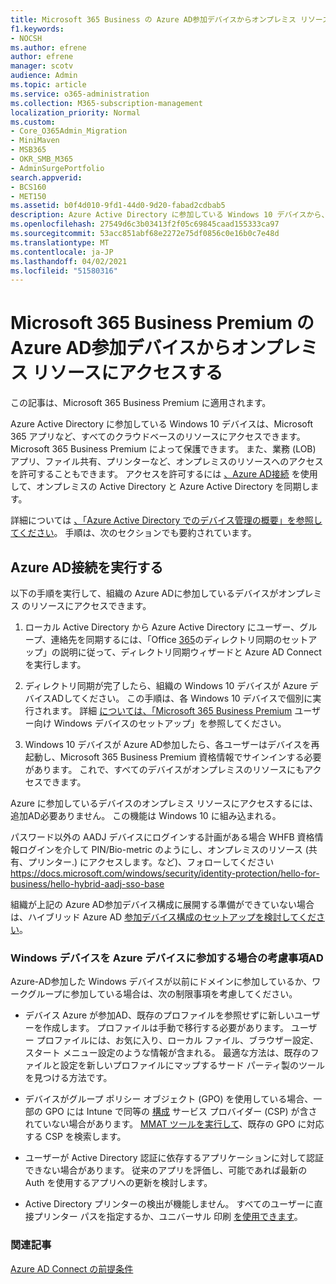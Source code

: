 ```yaml
---
title: Microsoft 365 Business の Azure AD参加デバイスからオンプレミス リソースにアクセスする
f1.keywords:
- NOCSH
ms.author: efrene
author: efrene
manager: scotv
audience: Admin
ms.topic: article
ms.service: o365-administration
ms.collection: M365-subscription-management
localization_priority: Normal
ms.custom:
- Core_O365Admin_Migration
- MiniMaven
- MSB365
- OKR_SMB_M365
- AdminSurgePortfolio
search.appverid:
- BCS160
- MET150
ms.assetid: b0f4d010-9fd1-44d0-9d20-fabad2cdbab5
description: Azure Active Directory に参加している Windows 10 デバイスから、一行のビジネス アプリ、ファイル共有、プリンターなど、オンプレミスのリソースにアクセスする方法について説明します。
ms.openlocfilehash: 27549d6c3b03413f2f05c69845caad155333ca97
ms.sourcegitcommit: 53acc851abf68e2272e75df0856c0e16b0c7e48d
ms.translationtype: MT
ms.contentlocale: ja-JP
ms.lasthandoff: 04/02/2021
ms.locfileid: "51580316"
---
```

# <a name="access-on-premises-resources-from-an-azure-ad-joined-device-in-microsoft-365-business-premium"></a>Microsoft 365 Business Premium の Azure AD参加デバイスからオンプレミス リソースにアクセスする

この記事は、Microsoft 365 Business Premium に適用されます。

Azure Active Directory に参加している Windows 10 デバイスは、Microsoft 365 アプリなど、すべてのクラウドベースのリソースにアクセスできます。Microsoft 365 Business Premium によって保護できます。 また、業務 (LOB) アプリ、ファイル共有、プリンターなど、オンプレミスのリソースへのアクセスを許可することもできます。 アクセスを許可するには [、Azure AD接続](/azure/active-directory/connect/active-directory-aadconnect) を使用して、オンプレミスの Active Directory と Azure Active Directory を同期します。 

詳細については [、「Azure Active Directory でのデバイス管理の概要」を参照してください](/azure/active-directory/device-management-introduction)。
手順は、次のセクションでも要約されています。
 
## <a name="run-azure-ad-connect"></a>Azure AD接続を実行する

以下の手順を実行して、組織の Azure ADに参加しているデバイスがオンプレミス のリソースにアクセスできます。
  
1. ローカル Active Directory から Azure Active Directory にユーザー、グループ、連絡先を同期するには、「Office [365](../enterprise/set-up-directory-synchronization.md)のディレクトリ同期のセットアップ」の説明に従って、ディレクトリ同期ウィザードと Azure AD Connect を実行します。
    
2. ディレクトリ同期が完了したら、組織の Windows 10 デバイスが Azure デバイスADしてください。 この手順は、各 Windows 10 デバイスで個別に実行されます。 詳細 [については、「Microsoft 365 Business Premium](set-up-windows-devices.md) ユーザー向け Windows デバイスのセットアップ」を参照してください。 
    
3. Windows 10 デバイスが Azure AD参加したら、各ユーザーはデバイスを再起動し、Microsoft 365 Business Premium 資格情報でサインインする必要があります。 これで、すべてのデバイスがオンプレミスのリソースにもアクセスできます。
    
Azure に参加しているデバイスのオンプレミス リソースにアクセスするには、追加AD必要ありません。 この機能は Windows 10 に組み込まれる。 

パスワード以外の AADJ デバイスにログインする計画がある場合 WHFB 資格情報ログインを介して PIN/Bio-metric のようにし、オンプレミスのリソース (共有、プリンター.) にアクセスします。など)、フォローしてください https://docs.microsoft.com/windows/security/identity-protection/hello-for-business/hello-hybrid-aadj-sso-base
  
組織が上記の Azure AD参加デバイス構成に展開する準備ができていない場合は、ハイブリッド Azure AD [参加デバイス構成のセットアップを検討してください](manage-windows-devices.md)。
  
### <a name="considerations-when-you-join-windows-devices-to-azure-ad"></a>Windows デバイスを Azure デバイスに参加する場合の考慮事項AD

Azure-AD参加した Windows デバイスが以前にドメインに参加しているか、ワークグループに参加している場合は、次の制限事項を考慮してください。
  
- デバイス Azure が参加AD、既存のプロファイルを参照せずに新しいユーザーを作成します。 プロファイルは手動で移行する必要があります。 ユーザー プロファイルには、お気に入り、ローカル ファイル、ブラウザー設定、スタート メニュー設定のような情報が含まれる。 最適な方法は、既存のファイルと設定を新しいプロファイルにマップするサード パーティ製のツールを見つける方法です。

- デバイスがグループ ポリシー オブジェクト (GPO) を使用している場合、一部の GPO には Intune で同等の [構成](/windows/configuration/provisioning-packages/how-it-pros-can-use-configuration-service-providers) サービス プロバイダー (CSP) が含されていない場合があります。 [MMAT ツールを実行して](https://www.microsoft.com/download/details.aspx?id=45520)、既存の GPO に対応する CSP を検索します。

- ユーザーが Active Directory 認証に依存するアプリケーションに対して認証できない場合があります。 従来のアプリを評価し、可能であれば最新の Auth を使用するアプリへの更新を検討します。

- Active Directory プリンターの検出が機能しません。 すべてのユーザーに直接プリンター パスを指定するか、ユニバーサル 印刷 [を使用できます](/universal-print/)。

### <a name="related-articles"></a>関連記事

[Azure AD Connect の前提条件](https://docs.microsoft.com/azure/active-directory/hybrid/how-to-connect-install-prerequisites)

